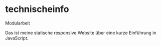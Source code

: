 # technischeinfo
Modularbeit

Das ist meine statische responsive Website über eine kurze Einführung in JavaScript.
